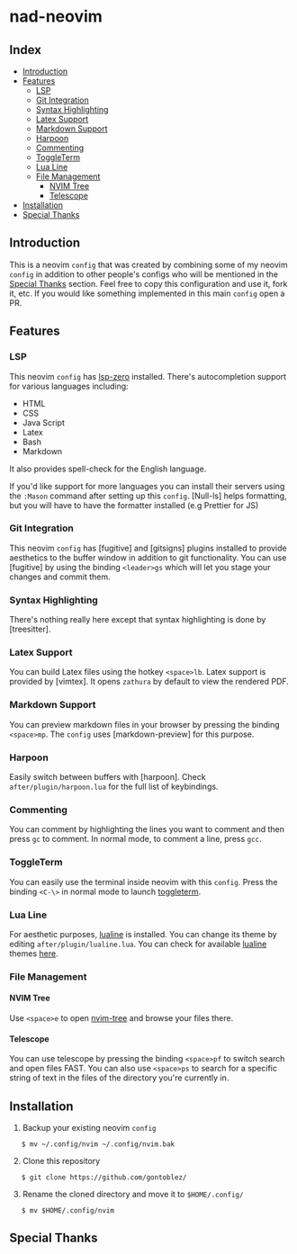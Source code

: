 # nad-neovim

## Index
* [Introduction](#introduction)
* [Features](#features)
  * [LSP](#lsp)
  * [Git Integration](#git-integration)
  * [Syntax Highlighting](#syntax-highlighting) 
  * [Latex Support](#latex-support)
  * [Markdown Support](#markdown-support)
  * [Harpoon](#harpoon)
  * [Commenting](#commenting)
  * [ToggleTerm](#toggleterm)
  * [Lua Line](#lua-line)
  * [File Management](#file-management)
      * [NVIM Tree](#nvim-tree)
      * [Telescope](#telescope)
* [Installation](#installation)
* [Special Thanks](#special-thanks)

## Introduction
This is a neovim `config` that was created by combining some of my neovim `config`
in addition to other people's configs who will be mentioned in the
[Special Thanks](#special-thanks) section. Feel free to copy this configuration
and use it, fork it, etc. If you would like something implemented in this main
`config` open a PR.

## Features
### LSP
This neovim `config` has [lsp-zero](https://github.com/VonHeikemen/lsp-zero.nvim)
installed. There's autocompletion support for various languages including:
* HTML
* CSS
* Java Script
* Latex
* Bash
* Markdown

It also provides spell-check for the English language.

If you'd like support for more languages you can install their servers using
the `:Mason` command after setting up this `config`. [Null-ls] helps formatting, but
you will have to have the formatter installed (e.g Prettier for JS)

### Git Integration
This neovim `config` has [fugitive] and [gitsigns] plugins installed to provide
aesthetics to the buffer window in addition to git functionality. You can use
[fugitive] by using the binding `<leader>gs` which will let you stage your changes
and commit them.

### Syntax Highlighting
There's nothing really here except that syntax highlighting is done by [treesitter].

### Latex Support
You can build Latex files using the hotkey `<space>lb`. Latex support is
provided by [vimtex]. It opens `zathura` by default to view the rendered PDF.

### Markdown Support
You can preview markdown files in your browser by pressing the binding
`<space>mp`. The `config` uses [markdown-preview] for this purpose.

### Harpoon
Easily switch between buffers with [harpoon]. Check `after/plugin/harpoon.lua`
for the full list of keybindings.

### Commenting
You can comment by highlighting the lines you want to comment and then press `gc`
to comment. In normal mode, to comment a line, press `gcc`.

### ToggleTerm
You can easily use the terminal inside neovim with this `config`. Press the binding
`<C-\>` in normal mode to launch [toggleterm]().

### Lua Line
For aesthetic purposes, [lualine]() is installed. You can change its theme by
editing `after/plugin/lualine.lua`. You can check for available [lualine]() themes
[here]().

### File Management

#### NVIM Tree
Use `<space>e` to open [nvim-tree]() and browse your files there.

#### Telescope
You can use telescope by pressing the binding `<space>pf` to switch search
and open files FAST. You can also use `<space>ps` to search for a specific string
of text in the files of the directory you're currently in.

## Installation
1. Backup your existing neovim `config`
```
   $ mv ~/.config/nvim ~/.config/nvim.bak
```
2. Clone this repository
```
   $ git clone https://github.com/gontoblez/
```
3. Rename the cloned directory and move it to `$HOME/.config/`
```
   $ mv $HOME/.config/nvim
```

## Special Thanks
